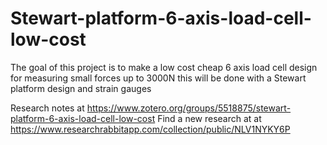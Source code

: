 # Stewart-platform-6-axis-load-cell-low-cost
 The goal of this project is to make a low cost cheap 6 axis load cell design for measuring small forces up to 3000N this will be done with a Stewart platform design and strain gauges

 Research notes at https://www.zotero.org/groups/5518875/stewart-platform-6-axis-load-cell-low-cost
 Find a new research at at https://www.researchrabbitapp.com/collection/public/NLV1NYKY6P
